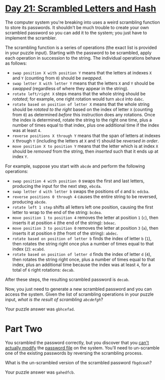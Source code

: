 # [Day 21: Scrambled Letters and Hash][1] 

The computer system you're breaking into uses a weird scrambling function to
store its passwords. It shouldn't be much trouble to create your own scrambled
password so you can add it to the system; you just have to implement the
scrambler.

The scrambling function is a series of operations (the exact list is provided
in your puzzle input). Starting with the password to be scrambled, apply each
operation in succession to the string. The individual operations behave as
follows:

* `swap position X with position Y` means that the letters at indexes `X` and
  `Y` (counting from `0`) should be *swapped*.
* `swap letter X with letter Y` means that the letters `X` and `Y` should be
  *swapped* (regardless of where they appear in the string).
* `rotate left/right X` steps means that the whole string should be *rotated*;
  for example, one right rotation would turn `abcd` into `dabc`.
* `rotate based on position of letter X` means that the whole string should be
  *rotated to the right* based on the index of letter `X` (counting from `0`)
  as determined *before* this instruction does any rotations. Once the index is
  determined, rotate the string to the right one time, plus a number of times
  equal to that index, plus one additional time if the index was at least `4`.
* `reverse positions X through Y` means that the span of letters at indexes `X`
  through `Y` (including the letters at `X` and `Y`) should be *reversed in
  order*.
* `move position X to position Y` means that the letter which is at index `X`
  should be *removed* from the string, then *inserted* such that it ends up at
  index `Y`.

For example, suppose you start with `abcde` and perform the following
operations:

* `swap position 4 with position 0` swaps the first and last letters, producing
  the input for the next step, `ebcda`.
* `swap letter d with letter b` swaps the positions of `d` and `b`: `edcba`.
* `reverse positions 0 through 4` causes the entire string to be reversed,
  producing `abcde`.
* `rotate left 1 step` shifts all letters left one position, causing the first
  letter to wrap to the end of the string: `bcdea`.
* `move position 1 to position 4` removes the letter at position `1` (`c`),
  then inserts it at position `4` (the end of the string): `bdeac`.
* `move position 3 to position 0` removes the letter at position `3` (`a`), then
  inserts it at position `0` (the front of the string): `abdec`.
* `rotate based on position of letter b` finds the index of letter `b` (`1`),
  then rotates the string right once plus a number of times equal to that index
  (`2`): `ecabd`.
* `rotate based on position of letter d` finds the index of letter `d` (`4`),
  then rotates the string right once, plus a number of times equal to that
  index, plus an additional time because the index was at least `4`, for a
  total of `6` right rotations: `decab`.

After these steps, the resulting scrambled password is `decab`.

Now, you just need to generate a new scrambled password and you can access the
system. Given the list of scrambling operations in your puzzle input, *what is
the result of scrambling `abcdefgh`*?

Your puzzle answer was `gbhcefad`.

# Part Two

You scrambled the password correctly, but you discover that you [can't actually
modify][2] the [password file][3] on the system. You'll need to un-scramble one
of the existing passwords by reversing the scrambling process.

What is the un-scrambled version of the scrambled password `fbgdceah`?

Your puzzle answer was `gahedfcb`.

[1]: http://adventofcode.com/2016/day/21
[2]: https://en.wikipedia.org/wiki/File_system_permissions
[3]: https://en.wikipedia.org/wiki/Passwd

